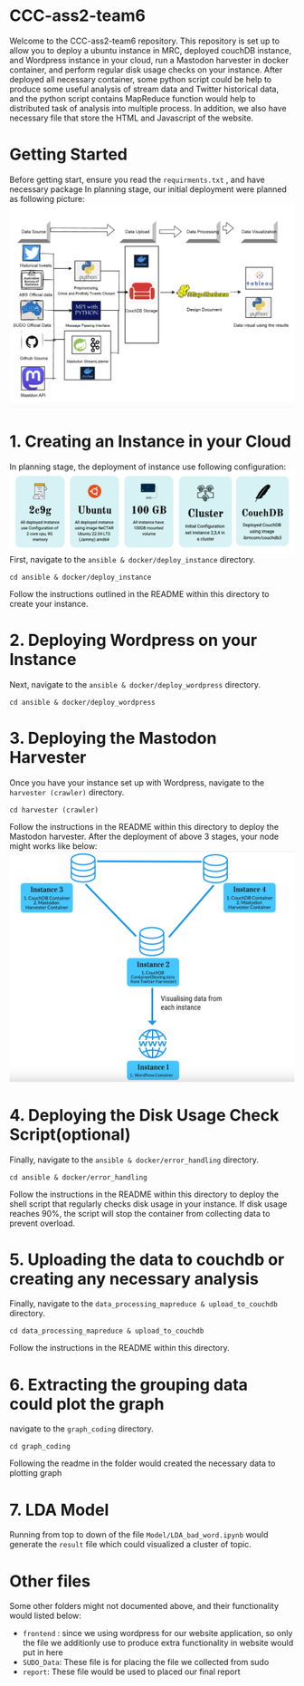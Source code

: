 # CCC-ass2-team6
Welcome to the CCC-ass2-team6 repository. This repository is set up to allow you to deploy a ubuntu instance in MRC, deployed couchDB instance, and Wordpress instance in your cloud, run a Mastodon harvester in docker container, and perform regular disk usage checks on your instance. 
After deployed all necessary container, some python script could be help to produce some useful analysis of stream data and Twitter historical data, and the python script contains MapReduce function would help to distributed task of analysis into multiple process.
In addition, we also have necessary file that store the HTML and Javascript of the website.
# Getting Started
Before getting start, ensure you read the `requirments.txt` , and have necessary package
In planning stage, our initial deployment were planned as following picture:
<img src="Graph/pipeline.png" alt="pipeline" title="System Architecture">
# 1. Creating an Instance in your Cloud
In planning stage, the deployment of instance use following configuration:
<img src="Graph/instance_config.png" alt="deployment config" title="System Architecture">
First, navigate to the `ansible & docker/deploy_instance` directory.
```
cd ansible & docker/deploy_instance
```
Follow the instructions outlined in the README within this directory to create your instance.
# 2. Deploying Wordpress on your Instance
Next, navigate to the `ansible & docker/deploy_wordpress` directory.
```
cd ansible & docker/deploy_wordpress
```
# 3. Deploying the Mastodon Harvester
Once you have your instance set up with Wordpress, navigate to the `harvester (crawler)` directory.
```
cd harvester (crawler)
```
Follow the instructions in the README within this directory to deploy the Mastodon harvester.
After the deployment of above 3 stages, your node might works like below:
<img src="Graph/instance_connect.png" alt="instance connection" title="System Architecture">
# 4. Deploying the Disk Usage Check Script(optional)
Finally, navigate to the `ansible & docker/error_handling` directory.
```
cd ansible & docker/error_handling
```
Follow the instructions in the README within this directory to deploy the shell script that regularly checks disk usage in your instance. If disk usage reaches 90%, the script will stop the container from collecting data to prevent overload.
# 5. Uploading the data to couchdb or creating any necessary analysis
Finally, navigate to the `data_processing_mapreduce & upload_to_couchdb` directory.
```
cd data_processing_mapreduce & upload_to_couchdb
```
Follow the instructions in the README within this directory.
# 6. Extracting the grouping data could plot the graph
navigate to the `graph_coding` directory. 
```
cd graph_coding
```
Following the readme in the folder would created the necessary data to plotting graph
# 7. LDA Model
Running from top to down of the file `Model/LDA_bad_word.ipynb` would generate the `result` file
which could visualized a cluster of topic.
# Other files
Some other folders might not documented above, and their functionality would listed below:
* `frontend` : since we using wordpress for our website application, so only the file we additionly use to produce extra functionality in website would put in here
* `SUDO_Data`: These file is for placing the file we collected from sudo
* `report`: These file would be used to placed our final report

